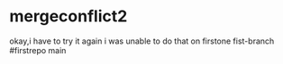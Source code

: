 # mergeconflict2
okay,i have to try it again i was unable to do that on firstone
fist-branch
#firstrepo
 main
